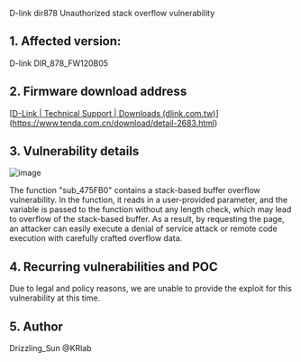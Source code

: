 D-link dir878 Unauthorized stack overflow vulnerability

## **1. Affected version:**

D-link DIR_878_FW120B05

## **2. Firmware download address**

[[D-Link | Technical Support | Downloads (dlink.com.tw)](https://tsd.dlink.com.tw/ddwn)](https://www.tenda.com.cn/download/detail-2683.html)

## **3. Vulnerability details**

![image](https://user-images.githubusercontent.com/65169560/215375752-27caa9ab-bc53-4433-9b20-930b30f9af58.png)

The function "sub_475FB0" contains a stack-based buffer overflow vulnerability. In the function, it reads in a user-provided parameter, and the variable is passed to the function without any length check, which may lead to overflow of the stack-based buffer. As a result, by requesting the page, an attacker can easily execute a denial of service attack or remote code execution with carefully crafted overflow data.

## **4. Recurring vulnerabilities and POC**

Due to legal and policy reasons, we are unable to provide the exploit for this vulnerability at this time.

## 5. Author

Drizzling_Sun @KRlab

